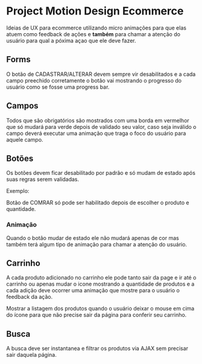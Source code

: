 # Project Motion Design Ecommerce

Ideias de UX para ecommerce utilizando micro animações para que elas atuem como feedback de ações e **também** para chamar a atenção do usuário para qual a póxima açao que ele deve fazer.

## Forms

O botão de CADASTRAR/ALTERAR devem sempre vir desabilitados e a cada campo preechido corretamente o botão vai mostrando o progresso do usuário como se fosse uma progress bar.

## Campos

Todos que são obrigatórios são mostrados com uma borda em vermelhor que só mudará para verde depois de validado seu valor, caso seja inválido o campo deverá executar uma animação que traga o foco do usuário para aquele campo.

## Botões

Os botões devem ficar desabilitado por padrão e só mudam de estado após suas regras serem validadas.

Exemplo:

Botão de COMRAR só pode ser habilitado depois de escolher o produto e quantidade.

### Animação

Quando o botão mudar de estado ele não mudará apenas de cor mas também terá algum tipo de animação para chamar a atenção do usuário.

## Carrinho

A cada produto adicionado no carrinho ele pode tanto sair da page e ir até o carrinho ou apenas mudar o icone mostrando a quantidade de produtos e a cada adição deve ocorrer uma animação que mostre para o usuário o feedback da ação.

Mostrar a listagem dos produtos quando o usuário deixar o mouse em cima do ícone para que não precise sair da página para conferir seu carrinho.

## Busca

A busca deve ser instantanea e filtrar os produtos via AJAX sem precisar sair daquela página.
